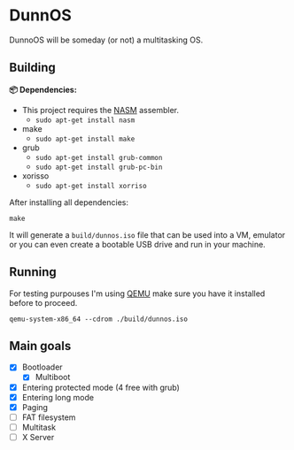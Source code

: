 # DunnOS

DunnoOS will be someday (or not) a multitasking OS.

## Building

**📦 Dependencies:**

- This project requires the [NASM](https://www.nasm.us/) assembler.
  - `sudo apt-get install nasm`
- make 
  - `sudo apt-get install make`
- grub
  - `sudo apt-get install grub-common`
  - `sudo apt-get install grub-pc-bin`
- xorisso
  - `sudo apt-get install xorriso`

After installing all dependencies:

    make

It will generate a `build/dunnos.iso` file that can be used into a
VM, emulator or you can even create a bootable USB drive and run in your
machine.

## Running

For testing purpouses I'm using [QEMU](https://www.qemu.org/) make sure
you have it installed before to proceed.

    qemu-system-x86_64 --cdrom ./build/dunnos.iso

## Main goals

- [x] Bootloader
    - [x] Multiboot
- [x] Entering protected mode (4 free with grub)
- [x] Entering long mode
- [x] Paging
- [ ] FAT filesystem
- [ ] Multitask
- [ ] X Server
